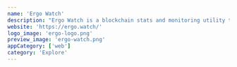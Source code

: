 ```yaml
---
name: 'Ergo Watch'
description: "Ergo Watch is a blockchain stats and monitoring utility that allows you monitor block emission, oracle pools, and SigmaUSD."
website: 'https://ergo.watch/'
logo_image: 'ergo-logo.png'
preview_image: 'ergo-watch.png'
appCategory: ['web']
category: 'Explore'
---
```

